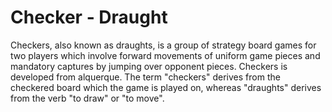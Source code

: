 # Checker - Draught

Checkers, also known as draughts, is a group of strategy board games for two players which involve forward movements of uniform game pieces and mandatory captures by jumping over opponent pieces.
Checkers is developed from alquerque.
The term "checkers" derives from the checkered board which the game is played on, whereas "draughts" derives from the verb "to draw" or "to move".
